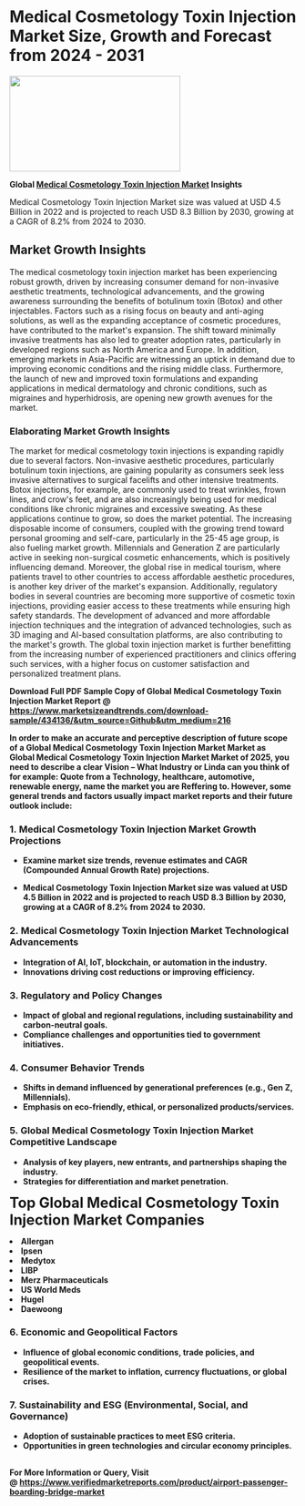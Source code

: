 <H1>Medical Cosmetology Toxin Injection Market Size, Growth and Forecast from 2024 - 2031</H1><img class="aligncenter size-medium wp-image-584254" src="https://thirdeyenews.in/wp-content/uploads/2024/09/Global-Market-Research-300x168.jpeg" alt="" width="300" height="168" /><p><strong>Global&nbsp;<a href="https://www.marketsizeandtrends.com/download-sample/434136/&amp;utm_source=Github&utm_medium=216">Medical Cosmetology Toxin Injection Market</a> Insights</strong></p><p>Medical Cosmetology Toxin Injection Market size was valued at USD 4.5 Billion in 2022 and is projected to reach USD 8.3 Billion by 2030, growing at a CAGR of 8.2% from 2024 to 2030.</p><p><h2>Market Growth Insights</h2> The medical cosmetology toxin injection market has been experiencing robust growth, driven by increasing consumer demand for non-invasive aesthetic treatments, technological advancements, and the growing awareness surrounding the benefits of botulinum toxin (Botox) and other injectables. Factors such as a rising focus on beauty and anti-aging solutions, as well as the expanding acceptance of cosmetic procedures, have contributed to the market's expansion. The shift toward minimally invasive treatments has also led to greater adoption rates, particularly in developed regions such as North America and Europe. In addition, emerging markets in Asia-Pacific are witnessing an uptick in demand due to improving economic conditions and the rising middle class. Furthermore, the launch of new and improved toxin formulations and expanding applications in medical dermatology and chronic conditions, such as migraines and hyperhidrosis, are opening new growth avenues for the market. <p><strong></strong></p> <h3>Elaborating Market Growth Insights</h3> The market for medical cosmetology toxin injections is expanding rapidly due to several factors. Non-invasive aesthetic procedures, particularly botulinum toxin injections, are gaining popularity as consumers seek less invasive alternatives to surgical facelifts and other intensive treatments. Botox injections, for example, are commonly used to treat wrinkles, frown lines, and crow's feet, and are also increasingly being used for medical conditions like chronic migraines and excessive sweating. As these applications continue to grow, so does the market potential. The increasing disposable income of consumers, coupled with the growing trend toward personal grooming and self-care, particularly in the 25-45 age group, is also fueling market growth. Millennials and Generation Z are particularly active in seeking non-surgical cosmetic enhancements, which is positively influencing demand. Moreover, the global rise in medical tourism, where patients travel to other countries to access affordable aesthetic procedures, is another key driver of the market's expansion. Additionally, regulatory bodies in several countries are becoming more supportive of cosmetic toxin injections, providing easier access to these treatments while ensuring high safety standards. The development of advanced and more affordable injection techniques and the integration of advanced technologies, such as 3D imaging and AI-based consultation platforms, are also contributing to the market's growth. The global toxin injection market is further benefitting from the increasing number of experienced practitioners and clinics offering such services, with a higher focus on customer satisfaction and personalized treatment plans. <p><strong></p><p><span class=""><strong>Download Full PDF Sample Copy of Global Medical Cosmetology Toxin Injection Market Report</strong> @ <a href="https://www.marketsizeandtrends.com/download-sample/434136/&amp;utm_source=Github&utm_medium=216" target="_blank">https://www.marketsizeandtrends.com/download-sample/434136/&amp;utm_source=Github&utm_medium=216</a></span></p><p>In order to make an accurate and perceptive description of future scope of a Global&nbsp;Medical Cosmetology Toxin Injection Market Market as Global&nbsp;Medical Cosmetology Toxin Injection Market Market of 2025, you need to describe a clear Vision &ndash; What Industry or Linda can you think of for example: Quote from a Technology, healthcare, automotive, renewable energy, name the market you are Reffering to. However, some general trends and factors usually impact market reports and their future outlook include:</p><h3>1.&nbsp;<strong>Medical Cosmetology Toxin Injection Market Growth Projections</strong></h3><ul><li>Examine market size trends, revenue estimates and CAGR (Compounded Annual Growth Rate) projections.</li><li><p>Medical Cosmetology Toxin Injection Market size was valued at USD 4.5 Billion in 2022 and is projected to reach USD 8.3 Billion by 2030, growing at a CAGR of 8.2% from 2024 to 2030.</p></li></ul><h3>2.&nbsp;<strong>Medical Cosmetology Toxin Injection Market Technological Advancements</strong></h3><ul><li>Integration of AI, IoT, blockchain, or automation in the industry.</li><li>Innovations driving cost reductions or improving efficiency.</li></ul><h3>3.&nbsp;<strong>Regulatory and Policy Changes</strong></h3><ul><li>Impact of global and regional regulations, including sustainability and carbon-neutral goals.</li><li>Compliance challenges and opportunities tied to government initiatives.</li></ul><h3>4.&nbsp;<strong>Consumer Behavior Trends</strong></h3><ul><li>Shifts in demand influenced by generational preferences (e.g., Gen Z, Millennials).</li><li>Emphasis on eco-friendly, ethical, or personalized products/services.</li></ul><h3>5.&nbsp;<strong>Global Medical Cosmetology Toxin Injection Market Competitive Landscape</strong></h3><ul><li>Analysis of key players, new entrants, and partnerships shaping the industry.</li><li>Strategies for differentiation and market penetration.</li></ul><p data-pm-slice="1 1 []"><span style="color: inherit; font-family: inherit; font-size: 25px;">Top Global Medical Cosmetology Toxin Injection Market Companies</span></p><div class="" data-test-id=""><p><li>Allergan</li><li> Ipsen</li><li> Medytox</li><li> LIBP</li><li> Merz Pharmaceuticals</li><li> US World Meds</li><li> Hugel</li><li> Daewoong</li></p></div><h3>6.&nbsp;<strong>Economic and Geopolitical Factors</strong></h3><ul><li>Influence of global economic conditions, trade policies, and geopolitical events.</li><li>Resilience of the market to inflation, currency fluctuations, or global crises.</li></ul><h3>7.&nbsp;<strong>Sustainability and ESG (Environmental, Social, and Governance)</strong></h3><ul><li>Adoption of sustainable practices to meet ESG criteria.</li><li>Opportunities in green technologies and circular economy principles.</li></ul><h2><strong style="font-size: 14px;">For More Information or Query, Visit @&nbsp;</strong><a style="background-color: #ffffff; font-size: 14px;" href="https://www.marketsizeandtrends.com/report/medical-cosmetology-toxin-injection-market/" target="_blank">https://www.verifiedmarketreports.com/product/airport-passenger-boarding-bridge-market</a></h2>
